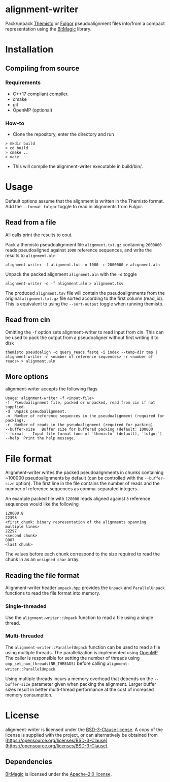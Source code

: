 # alignment-writer
Pack/unpack [Themisto](https://github.com/algbio/themisto)
or [Fulgor](https://github.com/jermp/fulgor)
pseudoalignment files into/from a compact representation using the
[BitMagic](https://github.com/tlk00/BitMagic) library.

# Installation
## Compiling from source
### Requirements
- C++17 compliant compiler.
- cmake
- git
- OpenMP (optional)

### How-to
- Clone the repository, enter the directory and run
```
> mkdir build
> cd build
> cmake ..
> make
```
- This will compile the alignment-writer executable in build/bin/.

# Usage
Default options assume that the alignment is written in the Themisto
format. Add the `--format fulgor` toggle to read in alignments from
Fulgor.

## Read from a file
All calls print the results to cout.

Pack a themisto pseudoalignment file `alignment.txt.gz` containing `2000000` reads pseudoaligned against `1000` reference
sequences, and write the results to `alignment.aln`
```
alignment-writer -f alignment.txt -n 1000 -r 2000000 > alignment.aln
```

Unpack the packed alignment `alignment.aln` with the `-d` toggle
```
alignment-writer -d -f alignment.aln > alignment.tsv
```

The produced `alignment.tsv` file will contain the pseudoalignments
from the original `alignment.txt.gz` file sorted according to the
first column (read_id). This is equivalent to using the
`--sort-output` toggle when running themisto.

## Read from cin
Omitting the `-f` option sets alignment-writer to read input from
cin. This can be used to pack the output from a pseudoaligner without first writing it to disk
```
themisto pseudoalign -q query_reads.fastq -i index --temp-dir tmp | alignment-writer -n <number of reference sequences> -r <number of reads> > alignment.aln
```

## More options
alignment-writer accepts the following flags
```
Usage: alignment-writer -f <input-file>
-f	Pseudoalignment file, packed or unpacked, read from cin if not supplied.
-d	Unpack pseudoalignment.
-n	Number of reference sequences in the pseudoalignment (required for packing).
-r	Number of reads in the pseudoalignment (required for packing).
--buffer-size	Buffer size for buffered packing (default: 100000
--format	Input file format (one of `themisto` (default), `fulgor`)
--help	Print the help message.
```

# File format
Alignment-writer writes the packed pseudoalignments in chunks
containing ~100000 pseudoalignments by default (can be controlled with
the `--buffer-size` option). The first line in the file contains the
number of reads and the number of reference sequences as
comma-separated integers.

An example packed file with `120000` reads aligned against `8` reference sequences would like the following
```
120000,8
22398
<first chunk: binary representation of the alignments spanning multiple lines>
22297
<second chunk>
8007
<last chunk>
```
The values before each chunk correspond to the size required to read the chunk in as an `unsigned char` array. 

## Reading the file format
Alignment-writer header `unpack.hpp` provides the `Unpack` and
`ParallelUnpack` functions to read the file format into memory.

### Single-threaded
Use the `alignment-writer::Unpack` function to read a file using a single thread.

### Multi-threaded
The `alignment-writer::ParallelUnpack` function can be used to read a
file using multiple threads. The parallelization is implemented using
[OpenMP](https://www.openmp.org/). The caller is responsible for
setting the number of threads using `omp_set_num_threads(NR_THREADS)`
before calling `alignment-writer::ParallelUnpack`.

Using multiple threads incurs a memory overhead that depends on the
`--buffer-size` parameter given when packing the alignment. Larger
buffer sizes result in better multi-thread performance at the cost of
increased memory consumption.

# License
alignment-writer is licensed under the [BSD-3-Clause license](https://opensource.org/licenses/BSD-3-Clause). A copy of the license is supplied with the project, or can alternatively be obtained from [https://opensource.org/licenses/BSD-3-Clause](https://opensource.org/licenses/BSD-3-Clause).

## Dependencies
[BitMagic](https://github.com/tlk00/BitMagic) is licensed under the [Apache-2.0 license](https://opensource.org/licenses/Apache-2.0).
